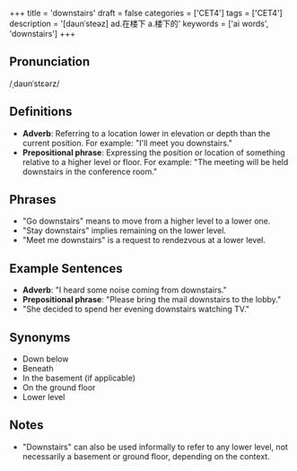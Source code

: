 +++
title = 'downstairs'
draft = false
categories = ['CET4']
tags = ['CET4']
description = '[daunˈsteəz] ad.在楼下 a.楼下的'
keywords = ['ai words', 'downstairs']
+++

## Pronunciation
/ˌdaʊnˈstɛərz/

## Definitions
- **Adverb**: Referring to a location lower in elevation or depth than the current position. For example: "I'll meet you downstairs."
- **Prepositional phrase**: Expressing the position or location of something relative to a higher level or floor. For example: "The meeting will be held downstairs in the conference room."

## Phrases
- "Go downstairs" means to move from a higher level to a lower one.
- "Stay downstairs" implies remaining on the lower level.
- "Meet me downstairs" is a request to rendezvous at a lower level.

## Example Sentences
- **Adverb**: "I heard some noise coming from downstairs."
- **Prepositional phrase**: "Please bring the mail downstairs to the lobby."
- "She decided to spend her evening downstairs watching TV."

## Synonyms
- Down below
- Beneath
- In the basement (if applicable)
- On the ground floor
- Lower level

## Notes
- "Downstairs" can also be used informally to refer to any lower level, not necessarily a basement or ground floor, depending on the context.
